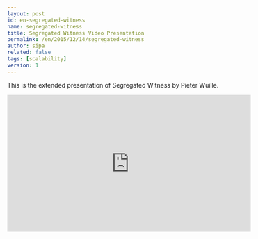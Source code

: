 ```yaml
---
layout: post
id: en-segregated-witness
name: segregated-witness
title: Segregated Witness Video Presentation
permalink: /en/2015/12/14/segregated-witness
author: sipa
related: false
tags: [scalability]
version: 1
---
```


This is the extended presentation of Segregated Witness by Pieter Wuille.

<iframe width="560" height="315" src="https://www.youtube.com/embed/NOYNZB5BCHM" frameborder="0"> </iframe>